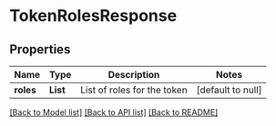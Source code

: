 # TokenRolesResponse
## Properties

| Name | Type | Description | Notes |
|------------ | ------------- | ------------- | -------------|
| **roles** | **List** | List of roles for the token | [default to null] |

[[Back to Model list]](../README.md#documentation-for-models) [[Back to API list]](../README.md#documentation-for-api-endpoints) [[Back to README]](../README.md)

